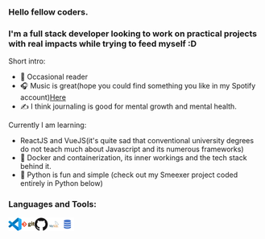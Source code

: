 ### Hello fellow coders.
### I'm a full stack developer looking to work on practical projects with real impacts while trying to feed myself :D

Short intro:
  - :open_book: Occasional reader
  - :headphones: Music is great(hope you could find something you like in my Spotify account)[Here](https://open.spotify.com/user/12167868088?si=1b52cd3bc6c24225target)
  - :writing_hand: I think journaling is good for mental growth and mental health.


Currently I am learning:
  - ReactJS and VueJS(it's quite sad that conventional university degrees do not teach much about Javascript and its numerous frameworks)
  - :whale: Docker and containerization, its inner workings and the tech stack behind it.
  - :snake: Python is fun and simple (check out my Smeexer project coded entirely in Python below)


### Languages and Tools:

<img align="left" alt="Visual Studio Code" width="26px" src="https://raw.githubusercontent.com/github/explore/80688e429a7d4ef2fca1e82350fe8e3517d3494d/topics/visual-studio-code/visual-studio-code.png" />
<img align="left" alt="Git" width="26px" src="https://raw.githubusercontent.com/github/explore/80688e429a7d4ef2fca1e82350fe8e3517d3494d/topics/git/git.png" />
<img align="left" alt="GitHub" width="26px" src="https://raw.githubusercontent.com/github/explore/78df643247d429f6cc873026c0622819ad797942/topics/github/github.png" />
<img align="left" alt="MySQL" width="26px" src="https://raw.githubusercontent.com/github/explore/80688e429a7d4ef2fca1e82350fe8e3517d3494d/topics/mysql/mysql.png" />
<img align="left" alt="SQL" width="26px" src="https://raw.githubusercontent.com/github/explore/80688e429a7d4ef2fca1e82350fe8e3517d3494d/topics/sql/sql.png" />

